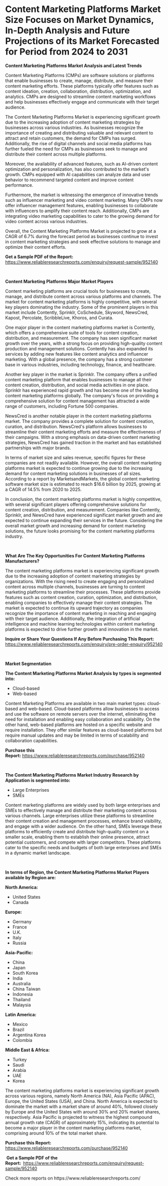 <p><h1>Content Marketing Platforms Market Size Focuses on Market Dynamics, In-Depth Analysis and Future Projections of its Market Forecasted for Period from 2024 to 2031</h1></p><p><strong>Content Marketing Platforms Market Analysis and Latest Trends</strong></p>
<p><p>Content Marketing Platforms (CMPs) are software solutions or platforms that enable businesses to create, manage, distribute, and measure their content marketing efforts. These platforms typically offer features such as content ideation, creation, collaboration, distribution, optimization, and analytics. CMPs are designed to streamline content marketing workflows and help businesses effectively engage and communicate with their target audience.</p><p>The Content Marketing Platforms Market is experiencing significant growth due to the increasing adoption of content marketing strategies by businesses across various industries. As businesses recognize the importance of creating and distributing valuable and relevant content to attract and retain customers, the demand for CMPs has surged. Additionally, the rise of digital channels and social media platforms has further fueled the need for CMPs as businesses seek to manage and distribute their content across multiple platforms.</p><p>Moreover, the availability of advanced features, such as AI-driven content optimization and personalization, has also contributed to the market's growth. CMPs equipped with AI capabilities can analyze data and user behavior to recommend targeted content and improve content performance.</p><p>Furthermore, the market is witnessing the emergence of innovative trends such as influencer marketing and video content marketing. Many CMPs now offer influencer management features, enabling businesses to collaborate with influencers to amplify their content reach. Additionally, CMPs are integrating video marketing capabilities to cater to the growing demand for video content across various industries.</p><p>Overall, the Content Marketing Platforms Market is projected to grow at a CAGR of 6.7% during the forecast period as businesses continue to invest in content marketing strategies and seek effective solutions to manage and optimize their content efforts.</p></p>
<p><strong>Get a Sample PDF of the Report:&nbsp;</strong> <a href="https://www.reliableresearchreports.com/enquiry/request-sample/952140">https://www.reliableresearchreports.com/enquiry/request-sample/952140</a></p>
<p>&nbsp;</p>
<p><strong>Content Marketing Platforms Major Market Players</strong></p>
<p><p>Content marketing platforms are crucial tools for businesses to create, manage, and distribute content across various platforms and channels. The market for content marketing platforms is highly competitive, with several key players dominating the industry. Some of the prominent players in this market include Contently, Sprinklr, CoSchedule, Skyword, NewsCred, Kapost, Percolate, ScribbleLive, Khoros, and Curata.</p><p>One major player in the content marketing platforms market is Contently, which offers a comprehensive suite of tools for content creation, distribution, and measurement. The company has seen significant market growth over the years, with a strong focus on providing high-quality content production and management solutions. Contently has also expanded its services by adding new features like content analytics and influencer marketing. With a global presence, the company has a strong customer base in various industries, including technology, finance, and healthcare.</p><p>Another key player in the market is Sprinklr. The company offers a unified content marketing platform that enables businesses to manage all their content creation, distribution, and social media activities in one place. Sprinklr has experienced rapid growth and has become one of the leading content marketing platforms globally. The company's focus on providing a comprehensive solution for content management has attracted a wide range of customers, including Fortune 500 companies.</p><p>NewsCred is another notable player in the content marketing platforms market. The company provides a complete solution for content creation, curation, and distribution. NewsCred's platform allows businesses to streamline their content marketing efforts and measure the effectiveness of their campaigns. With a strong emphasis on data-driven content marketing strategies, NewsCred has gained traction in the market and has established partnerships with major brands.</p><p>In terms of market size and sales revenue, specific figures for these companies are not readily available. However, the overall content marketing platforms market is expected to continue growing due to the increasing demand for content marketing solutions in businesses of all sizes. According to a report by MarketsandMarkets, the global content marketing software market size is estimated to reach $16.6 billion by 2025, growing at a CAGR of 14.5% from 2020 to 2025.</p><p>In conclusion, the content marketing platforms market is highly competitive, with several significant players offering comprehensive solutions for content creation, distribution, and measurement. Companies like Contently, Sprinklr, and NewsCred have experienced significant market growth and are expected to continue expanding their services in the future. Considering the overall market growth and increasing demand for content marketing solutions, the future looks promising for the content marketing platforms industry.</p></p>
<p>&nbsp;</p>
<p><strong>What Are The Key Opportunities For Content Marketing Platforms Manufacturers?</strong></p>
<p><p>The content marketing platforms market is experiencing significant growth due to the increasing adoption of content marketing strategies by organizations. With the rising need to create engaging and personalized content across multiple channels, businesses are turning to content marketing platforms to streamline their processes. These platforms provide features such as content creation, curation, optimization, and distribution, enabling companies to effectively manage their content strategies. The market is expected to continue its upward trajectory as companies recognize the importance of content marketing in reaching and engaging with their target audience. Additionally, the integration of artificial intelligence and machine learning technologies within content marketing platforms is expected to drive further growth and innovation in the market.</p></p>
<p><strong>Inquire or Share Your Questions If Any Before Purchasing This Report:</strong> <a href="https://www.reliableresearchreports.com/enquiry/pre-order-enquiry/952140">https://www.reliableresearchreports.com/enquiry/pre-order-enquiry/952140</a></p>
<p>&nbsp;</p>
<p><strong>Market Segmentation</strong></p>
<p><strong>The Content Marketing Platforms Market Analysis by types is segmented into:</strong></p>
<p><ul><li>Cloud-based</li><li>Web-based</li></ul></p>
<p><p>Content Marketing Platforms are available in two main market types: cloud-based and web-based. Cloud-based platforms allow businesses to access and use the software on remote servers over the internet, eliminating the need for installation and enabling easy collaboration and scalability. On the other hand, web-based platforms are hosted on a specific website and require installation. They offer similar features as cloud-based platforms but require manual updates and may be limited in terms of scalability and collaboration capabilities.</p></p>
<p><strong>Purchase this Report:&nbsp;</strong><a href="https://www.reliableresearchreports.com/purchase/952140">https://www.reliableresearchreports.com/purchase/952140</a></p>
<p>&nbsp;</p>
<p><strong>The Content Marketing Platforms Market Industry Research by Application is segmented into:</strong></p>
<p><ul><li>Large Enterprises</li><li>SMEs</li></ul></p>
<p><p>Content marketing platforms are widely used by both large enterprises and SMEs to effectively manage and distribute their marketing content across various channels. Large enterprises utilize these platforms to streamline their content creation and management processes, enhance brand visibility, and engage with a wider audience. On the other hand, SMEs leverage these platforms to efficiently create and distribute high-quality content on a smaller scale, enabling them to establish their online presence, attract potential customers, and compete with larger competitors. These platforms cater to the specific needs and budgets of both large enterprises and SMEs in a dynamic market landscape.</p></p>
<p>&nbsp;</p>
<p><strong>In terms of Region, the Content Marketing Platforms Market Players available by Region are:</strong></p>
<p>
    <p> <strong> North America: </strong>
        <ul>
            <li>United States</li>
            <li>Canada</li>
        </ul>
        </p> 
    <p> <strong> Europe: </strong>
        <ul>
            <li>Germany</li>
            <li>France</li>
            <li>U.K.</li>
            <li>Italy</li>
            <li>Russia</li>
        </ul>
        </p> 
    <p> <strong> Asia-Pacific: </strong>
        <ul>
            <li>China</li>
            <li>Japan</li>
            <li>South Korea</li>
            <li>India</li>
            <li>Australia</li>
            <li>China Taiwan</li>
            <li>Indonesia</li>
            <li>Thailand</li>
            <li>Malaysia</li>
        </ul>
        </p> 
    <p> <strong> Latin America: </strong>
        <ul>
            <li>Mexico</li>
            <li>Brazil</li>
            <li>Argentina Korea</li>
            <li>Colombia</li>
        </ul>
        </p> 
    <p> <strong> Middle East & Africa: </strong>
        <ul>
            <li>Turkey</li>
            <li>Saudi</li>
            <li>Arabia</li>
            <li>UAE</li>
            <li>Korea</li>
        </ul>
    </p>
    </p>
<p><p>The content marketing platforms market is experiencing significant growth across various regions, namely North America (NA), Asia Pacific (APAC), Europe, the United States (USA), and China. North America is expected to dominate the market with a market share of around 40%, followed closely by Europe and the United States with around 30% and 20% market shares, respectively. Asia Pacific is projected to witness the highest compound annual growth rate (CAGR) of approximately 15%, indicating its potential to become a major player in the content marketing platforms market, comprising around 10% of the total market share.</p></p>
<p><strong>Purchase this Report: </strong><a href="https://www.reliableresearchreports.com/purchase/952140">https://www.reliableresearchreports.com/purchase/952140</a></p>
<p>&nbsp;<strong>Get a Sample PDF of the Report:&nbsp;&nbsp;</strong><a href="https://www.reliableresearchreports.com/enquiry/request-sample/952140">https://www.reliableresearchreports.com/enquiry/request-sample/952140</a></p>
<p><strong></strong></p>
<p>Check more reports on https://www.reliableresearchreports.com/</p>